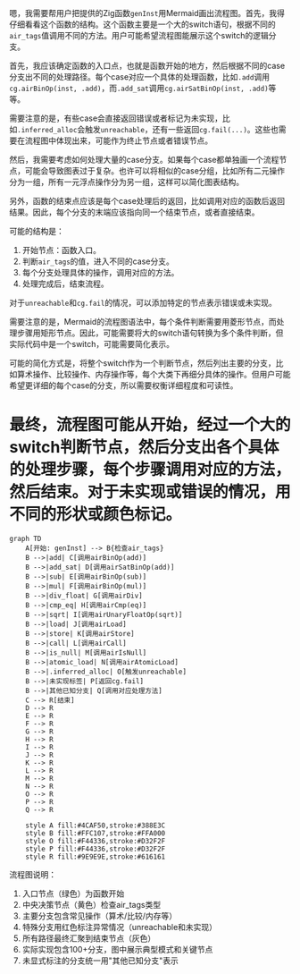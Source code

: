 嗯，我需要帮用户把提供的Zig函数`genInst`用Mermaid画出流程图。首先，我得仔细看看这个函数的结构。这个函数主要是一个大的switch语句，根据不同的`air_tags`值调用不同的方法。用户可能希望流程图能展示这个switch的逻辑分支。

首先，我应该确定函数的入口点，也就是函数开始的地方，然后根据不同的case分支出不同的处理路径。每个case对应一个具体的处理函数，比如`.add`调用`cg.airBinOp(inst, .add)`，而`.add_sat`调用`cg.airSatBinOp(inst, .add)`等等。

需要注意的是，有些case会直接返回错误或者标记为未实现，比如`.inferred_alloc`会触发`unreachable`，还有一些返回`cg.fail(...)`。这些也需要在流程图中体现出来，可能作为终止节点或者错误节点。

然后，我需要考虑如何处理大量的case分支。如果每个case都单独画一个流程节点，可能会导致图表过于复杂。也许可以将相似的case分组，比如所有二元操作分为一组，所有一元浮点操作分为另一组，这样可以简化图表结构。

另外，函数的结束点应该是每个case处理后的返回，比如调用对应的函数后返回结果。因此，每个分支的末端应该指向同一个结束节点，或者直接结束。

可能的结构是：

1. 开始节点：函数入口。
2. 判断`air_tags`的值，进入不同的case分支。
3. 每个分支处理具体的操作，调用对应的方法。
4. 处理完成后，结束流程。

对于`unreachable`和`cg.fail`的情况，可以添加特定的节点表示错误或未实现。

需要注意的是，Mermaid的流程图语法中，每个条件判断需要用菱形节点，而处理步骤用矩形节点。因此，可能需要将大的switch语句转换为多个条件判断，但实际代码中是一个switch，可能需要简化表示。

可能的简化方式是，将整个switch作为一个判断节点，然后列出主要的分支，比如算术操作、比较操作、内存操作等，每个大类下再细分具体的操作。但用户可能希望更详细的每个case的分支，所以需要权衡详细程度和可读性。

最终，流程图可能从开始，经过一个大的switch判断节点，然后分支出各个具体的处理步骤，每个步骤调用对应的方法，然后结束。对于未实现或错误的情况，用不同的形状或颜色标记。
================================================
```mermaid
graph TD
    A[开始: genInst] --> B{检查air_tags}
    B -->|add| C[调用airBinOp(add)]
    B -->|add_sat| D[调用airSatBinOp(add)]
    B -->|sub| E[调用airBinOp(sub)]
    B -->|mul| F[调用airBinOp(mul)]
    B -->|div_float| G[调用airDiv]
    B -->|cmp_eq| H[调用airCmp(eq)]
    B -->|sqrt| I[调用airUnaryFloatOp(sqrt)]
    B -->|load| J[调用airLoad]
    B -->|store| K[调用airStore]
    B -->|call| L[调用airCall]
    B -->|is_null| M[调用airIsNull]
    B -->|atomic_load| N[调用airAtomicLoad]
    B -->|.inferred_alloc| O[触发unreachable]
    B -->|未实现标签| P[返回cg.fail]
    B -->|其他已知分支| Q[调用对应处理方法]
    C --> R[结束]
    D --> R
    E --> R
    F --> R
    G --> R
    H --> R
    I --> R
    J --> R
    K --> R
    L --> R
    M --> R
    N --> R
    O --> R
    P --> R
    Q --> R

    style A fill:#4CAF50,stroke:#388E3C
    style B fill:#FFC107,stroke:#FFA000
    style O fill:#F44336,stroke:#D32F2F
    style P fill:#F44336,stroke:#D32F2F
    style R fill:#9E9E9E,stroke:#616161
``` 

流程图说明：
1. 入口节点（绿色）为函数开始
2. 中央决策节点（黄色）检查air_tags类型
3. 主要分支包含常见操作（算术/比较/内存等）
4. 特殊分支用红色标注异常情况（unreachable和未实现）
5. 所有路径最终汇聚到结束节点（灰色）
6. 实际实现包含100+分支，图中展示典型模式和关键节点
7. 未显式标注的分支统一用"其他已知分支"表示